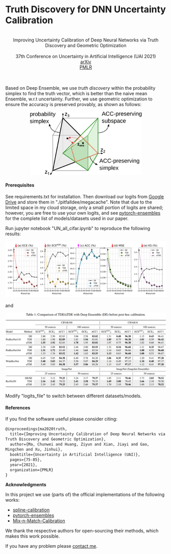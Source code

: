 # Truth Discovery for DNN Uncertainty Calibration
<!---
-->

<br />

<div align="center">
  Improving Uncertainty Calibration of Deep Neural Networks via Truth Discovery and Geometric Optimization
</div>

<br />

<div align="center">
  37th Conference on Uncertainty in Artificial Intelligence (UAI 2021)
</div>

<div align="center">
  <a href="https://arxiv.org/abs/2106.14662">arXiv</a>
</div>

<div align="center">
  <a href="https://proceedings.mlr.press/v161/ma21a.html">PMLR</a>
</div>

<br />
<br />

Based on Deep Ensemble, we use *truth discovery* within the probability simplex to find the truth vector, which is better than the naive mean Ensemble, w.r.t uncertainty. Further, we use geometric optimization to ensure the accuracy is preserved provably, as shown as follows:

<p align="center">
  <img src="./img/illus.png" width="350">
</p>

#### Prerequisites

See requirements.txt for installation. Then download our logits from [Google Drive](https://drive.google.com/drive/folders/1SLErVXqm2jxRBhQGZkoy7EPgM-_1e7kR?usp=sharing) and store them in "./pitfalldee/megacache". Note that due to the limited space in my cloud storage, only a small portion of logits are shared; however, you are free to use your own logits, and see [pytorch-ensembles](https://github.com/SamsungLabs/pytorch-ensembles) for the complete list of models/datasets used in our paper.

Run jupyter notebook "UN_all_cifar.ipynb" to reproduce the following results:

<p align="center">
  <img src="./img/truth.png">
</p>

and

<p align="center">
  <img src="./img/table_1.png">
</p>

Modify "logits_file" to switch between different datasets/models.

#### References

If you find the software useful please consider citing:

```
@inproceedings{ma2020truth,
  title={Improving Uncertainty Calibration of Deep Neural Networks via Truth Discovery and Geometric Optimization},
  author={Ma, Chunwei and Huang, Ziyun and Xian, Jiayi and Gao, Mingchen and Xu, Jinhui},
  booktitle={Uncertainty in Artificial Intelligence (UAI)},
  pages={75-85},
  year={2021},
  organization={PMLR}
}
```

<!---
-->

**Acknowledgments**

In this project we use (parts of) the official implementations of the following works:

* [spline-calibration](https://github.com/kartikgupta-at-anu/spline-calibration)
* [pytorch-ensembles](https://github.com/SamsungLabs/pytorch-ensembles)
* [Mix-n-Match-Calibration](https://github.com/zhang64-llnl/Mix-n-Match-Calibration)

We thank the respective authors for open-sourcing their methods, which makes this work possible.

If you have any problem please [contact me](mailto:chunweim@buffalo.edu).
